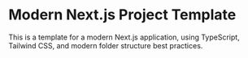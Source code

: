# Modern Next.js Project Template

This is a template for a modern Next.js application, using TypeScript, Tailwind CSS, and modern folder structure best practices.